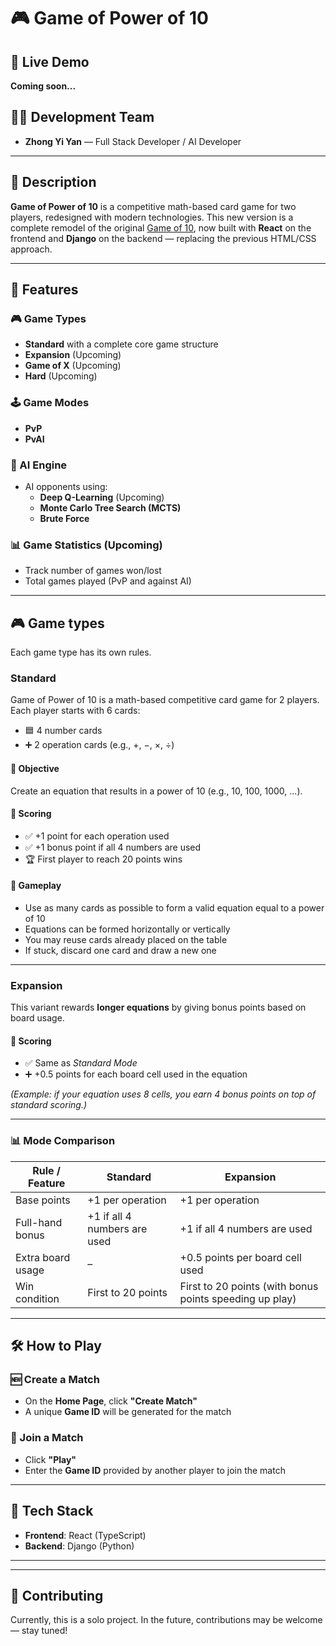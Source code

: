 # 🎮 Game of Power of 10

## 🔗 Live Demo  
**Coming soon...**  

## 👨‍💻 Development Team
- **Zhong Yi Yan** — Full Stack Developer / AI Developer

---

## 📝 Description
**Game of Power of 10** is a competitive math-based card game for two players, redesigned with modern technologies. This new version is a complete remodel of the original [Game of 10](https://github.com/LucaYan0506/Game-of-10), now built with **React** on the frontend and **Django** on the backend — replacing the previous HTML/CSS approach.

---

## 🚀 Features

### 🎮 Game Types
- **Standard** with a complete core game structure
- **Expansion** (Upcoming)
- **Game of X** (Upcoming)
- **Hard** (Upcoming) 

### 🕹️ Game Modes
- **PvP**
- **PvAI**

### 🤖 AI Engine
- AI opponents using:
  - **Deep Q-Learning** (Upcoming)
  - **Monte Carlo Tree Search (MCTS)**
  - **Brute Force**

### 📊 Game Statistics (Upcoming)
- Track number of games won/lost
- Total games played (PvP and against AI)
---

## 🎮 Game types
Each game type has its own rules.
### Standard 

Game of Power of 10 is a math-based competitive card game for 2 players.
Each player starts with 6 cards:

* 🟦 4 number cards
* ➕ 2 operation cards (e.g., +, −, ×, ÷)

#### 🎯 Objective

Create an equation that results in a power of 10 (e.g., 10, 100, 1000, …).

#### 🧮 Scoring

* ✅ +1 point for each operation used
* ✅ +1 bonus point if all 4 numbers are used
* 🏆 First player to reach 20 points wins

#### 🔁 Gameplay

* Use as many cards as possible to form a valid equation equal to a power of 10
* Equations can be formed horizontally or vertically
* You may reuse cards already placed on the table
* If stuck, discard one card and draw a new one

---

### Expansion 

This variant rewards **longer equations** by giving bonus points based on board usage.

#### 🧮 Scoring

* ✅ Same as *Standard Mode*
* ➕ +0.5 points for each board cell used in the equation

*(Example: if your equation uses 8 cells, you earn 4 bonus points on top of standard scoring.)*

---

### 📊 Mode Comparison

| Rule / Feature    | Standard                 | Expansion                                      |
| ----------------- | ---------------------------- | ------------------------------------------------------- |
| Base points       | +1 per operation             | +1 per operation                                        |
| Full-hand bonus   | +1 if all 4 numbers are used | +1 if all 4 numbers are used                            |
| Extra board usage | –                            | +0.5 points per board cell used                         |
| Win condition     | First to 20 points           | First to 20 points (with bonus points speeding up play) |

---


## 🛠️ How to Play

### 🆕 Create a Match
- On the **Home Page**, click **"Create Match"**
- A unique **Game ID** will be generated for the match

### 👥 Join a Match
- Click **"Play"**
- Enter the **Game ID** provided by another player to join the match

---

## 🧪 Tech Stack
- **Frontend**: React (TypeScript)
- **Backend**: Django (Python)


---

<!-- ## 📷 Screenshots 
> _Coming soon..._  
Add gameplay screenshots or GIFs here when available -->

---

## 🤝 Contributing
Currently, this is a solo project. In the future, contributions may be welcome — stay tuned!


